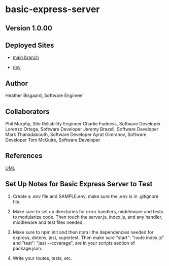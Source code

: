 # basic-express-server

## Version 1.0.00

## Deployed Sites

- [main branch](URL)

- [dev](URL)

## Author

Heather Bisgaard, Software Engineer

## Collaborators

Phil Murphy, Site Reliability Engineer
Charlie Fadness, Software Developer
Lorenzo Ortega, Software Developer
Jeremy Brazell, Software Developer
Mark Thanadabouth, Software Developer
Ayrat Gimranov, Software Developer
Tom McGuire, Software Developer


## References

[UML](/Users/veebs/Documents/CodeFellows/401/basic-express-server/src/UML.png)

## Set Up Notes for Basic Express Server to Test

1. Create a .env file and SAMPLE.env, make sure the .env is in .gitignore file.

2. Make sure to set up directories for error handlers, middleware and tests to modularize code. Then touch the server.js, index.js, and any handler, middleware and test files needed.

3. Make sure to npm init and then npm i the dependencies needed for express, dotenv, jest, supertest. Then make sure "start": "node index.js" and "test": "jest --coverage", are in your scripts section of package.json.

4. Write your routes, tests, etc.

